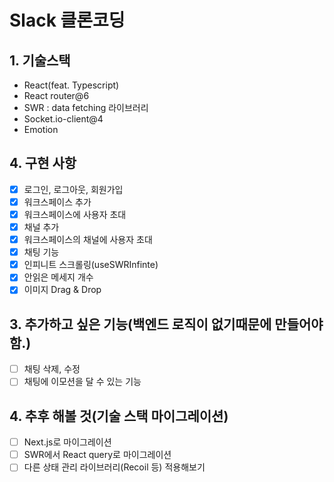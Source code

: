 # Slack 클론코딩

## 1. 기술스택

- React(feat. Typescript)
- React router@6
- SWR : data fetching 라이브러리
- Socket.io-client@4
- Emotion

## 4. 구현 사항
- [x] 로그인, 로그아웃, 회원가입
- [x] 워크스페이스 추가
- [x] 워크스페이스에 사용자 초대
- [x] 채널 추가
- [x] 워크스페이스의 채널에 사용자 초대
- [x] 채팅 기능
- [x] 인피니트 스크롤링(useSWRInfinte)
- [x] 안읽은 메세지 개수
- [x] 이미지 Drag & Drop

## 3. 추가하고 싶은 기능(백엔드 로직이 없기때문에 만들어야 함.)
- [ ] 채팅 삭제, 수정
- [ ] 채팅에 이모션을 달 수 있는 기능

## 4. 추후 해볼 것(기술 스택 마이그레이션)
- [ ] Next.js로 마이그레이션
- [ ] SWR에서 React query로 마이그레이션
- [ ] 다른 상태 관리 라이브러리(Recoil 등) 적용해보기
